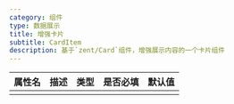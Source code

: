 ```yaml
---
category: 组件
type: 数据展示
title: 增强卡片
subtitle: CardItem
description: 基于`zent/Card`组件，增强展示内容的一个卡片组件
---
```


| 属性名  | 描述                 | 类型                                                  | 是否必填 | 默认值               |
| ------ | ------------------- | ---------------------------------------------------- | ------- | ------------------- |
|        |                     |                                                      |         |                     |